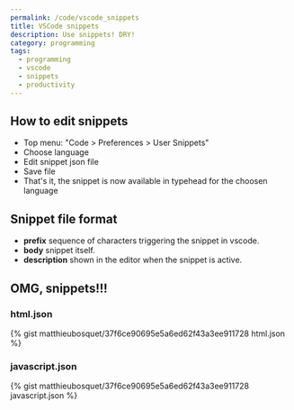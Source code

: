 ```yaml
---
permalink: /code/vscode_snippets
title: VSCode snippets
description: Use snippets! DRY!
category: programming
tags:
  - programming
  - vscode
  - snippets
  - productivity
---
```


## How to edit snippets

- Top menu: "Code > Preferences > User Snippets"
- Choose language
- Edit snippet json file
- Save file
- That's it, the snippet is now available in typehead for the choosen language

## Snippet file format

- **prefix** sequence of characters triggering the snippet in vscode.
- **body** snippet itself.
- **description** shown in the editor when the snippet is active.

## OMG, snippets!!!

### html.json

{% gist matthieubosquet/37f6ce90695e5a6ed62f43a3ee911728 html.json %}


### javascript.json

{% gist matthieubosquet/37f6ce90695e5a6ed62f43a3ee911728 javascript.json %}
